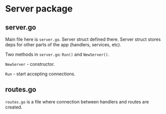 # Server package

## server.go
Main file here is `server.go`. Server struct defined there. Server struct stores deps for other parts of the app (handlers, services, etc).

Two methods in `server.go`: `Run()` and `NewServer()`.

`NewServer` - constructor.

`Run` - start accepting connections.


## routes.go
`routes.go` is a file where connection between handlers and routes are created.